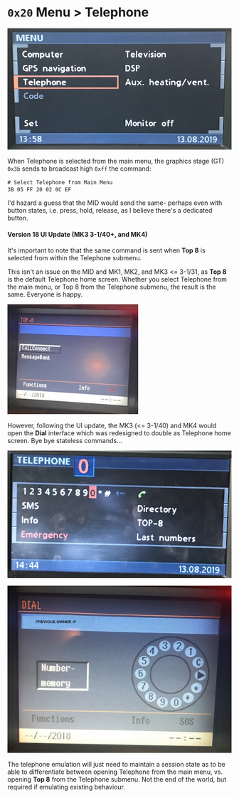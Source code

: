# `0x20` Menu > Telephone

![Main Menu](20/main_menu.JPG)

When Telephone is selected from the main menu, the graphics stage (GT) `0x3b` sends to broadcast high `0xff` the command:

    # Select Telephone from Main Menu
    3B 05 FF 20 02 0C EF

I'd hazard a guess that the MID would send the same- perhaps even with button states, i.e. press, hold, release, as I believe there's a dedicated button.

#### Version 18 UI Update (MK3 3-1/40+, and MK4)

It's important to note that the same command is sent when **Top 8** is selected from within the Telephone submenu.

This isn't an issue on the MID and MK1, MK2, and MK3 <= 3-1/31, as **Top 8** is the default Telephone home screen. Whether you select Telephone from the main menu, or Top 8 from the Telephone submenu, the result is the same. Everyone is happy.

![Top 8 4x3](20/top_8_old.JPG)

However, following the UI update, the MK3 (<= 3-1/40) and MK4 would open the **Dial** interface which was redesigned to double as Telephone home screen. Bye bye stateless commands...

![Redesigned Dial Layout](20/dial_new.JPG)

![Original Dial Layout](20/dial_old.JPG)

The telephone emulation will just need to maintain a session state as to be able to differentiate between opening Telephone from the main menu, vs. opening **Top 8** from the Telephone submenu. Not the end of the world, but required if emulating existing behaviour.
